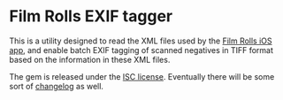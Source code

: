 # Film Rolls EXIF tagger

This is a utility designed to read the XML files used by the [Film Rolls iOS app][film-rolls], and enable batch EXIF tagging of scanned negatives in TIFF format based on the information in these XML files.

The gem is released under the [ISC license][license].
Eventually there will be some sort of [changelog][changelog] as well.

[film-rolls]: https://itunes.apple.com/se/app/film-rolls-app-for-film-photographers/id675626559

[license]: https://github.com/urdh/roll2exif/blob/master/LICENSE.md
[changelog]: https://github.com/urdh/roll2exif/blob/master/CHANGELOG.md
